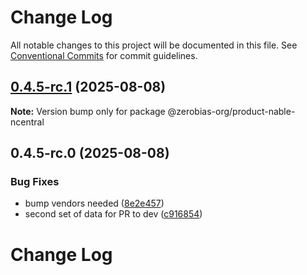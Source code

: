 # Change Log

All notable changes to this project will be documented in this file.
See [Conventional Commits](https://conventionalcommits.org) for commit guidelines.

## [0.4.5-rc.1](https://github.com/zerobias-org/product/compare/@zerobias-org/product-nable-ncentral@0.4.5-rc.0...@zerobias-org/product-nable-ncentral@0.4.5-rc.1) (2025-08-08)

**Note:** Version bump only for package @zerobias-org/product-nable-ncentral





## 0.4.5-rc.0 (2025-08-08)


### Bug Fixes

* bump vendors needed ([8e2e457](https://github.com/zerobias-org/product/commit/8e2e457e0b5d7141a05e8f2c178bc2854f2b7178))
* second set of data for PR to dev ([c916854](https://github.com/zerobias-org/product/commit/c916854bcf229b1c2042ffdea18472d66a061aaf))





# Change Log
